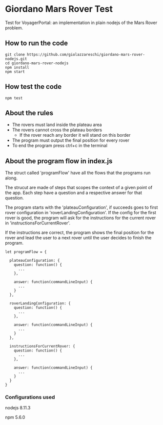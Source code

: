 # Giordano Mars Rover Test

Test for VoyagerPortal: an implementation in plain nodejs of the Mars Rover problem.

## How to run the code
```
git clone https://github.com/giolazzareschi/giordano-mars-rover-nodejs.git
cd giordano-mars-rover-nodejs
npm install
npm start
```

## How test the code

```
npm test
```

## About the rules
- The rovers must land inside the plateau area
- The rovers cannot cross the plateau borders
  - If the rover reach any border it will stand on this border
- The program must output the final position for every rover
- To end the program press ctrl+c in the terminal


## About the program flow in index.js
The struct called 'programFlow' have all the flows that the programs run along. 

The strucut are made of steps that scopes the context of a given point of the app.
Each step have a question and a respective answer for that question.

The program starts with the 'plateauConfiguration', if succeeds goes to first rover
configuration in 'roverLandingConfiguration'. If the config for the first rover
is good, the program will ask for the instructions for the current rover in
'instructionsForCurrentRover'.

If the instructions are correct, the program shows the final position for the rover
and lead the user to a next rover until the user decides to finish the program.

```
let programFlow = {

  plateauConfiguration: {
    question: function() {
      ...
    },

    answer: function(commandLineInput) {
      ...
    }
  },

  roverLandingConfiguration: {
    question: function() {
      ...
    },

    answer: function(commandLineInput) {
      ...
    }
  },

  instructionsForCurrentRover: {
    question: function() {
      ...
    },

    answer: function(commandLineInput) {
      ...
    }
  }
}
```

### Configurations used

nodejs 8.11.3

npm 5.6.0